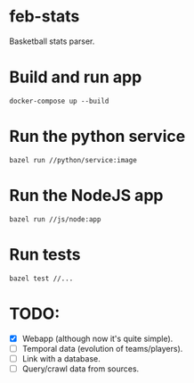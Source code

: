 # feb-stats
Basketball stats parser.
 
# Build and run app
```
docker-compose up --build
```

# Run the python service

```shell script
bazel run //python/service:image
```

# Run the NodeJS app

```shell script
bazel run //js/node:app
```

# Run tests

```shell script
bazel test //...
```


# TODO:

- [x] Webapp (although now it's quite simple).
- [ ] Temporal data (evolution of teams/players).
- [ ] Link with a database.
- [ ] Query/crawl data from sources.
